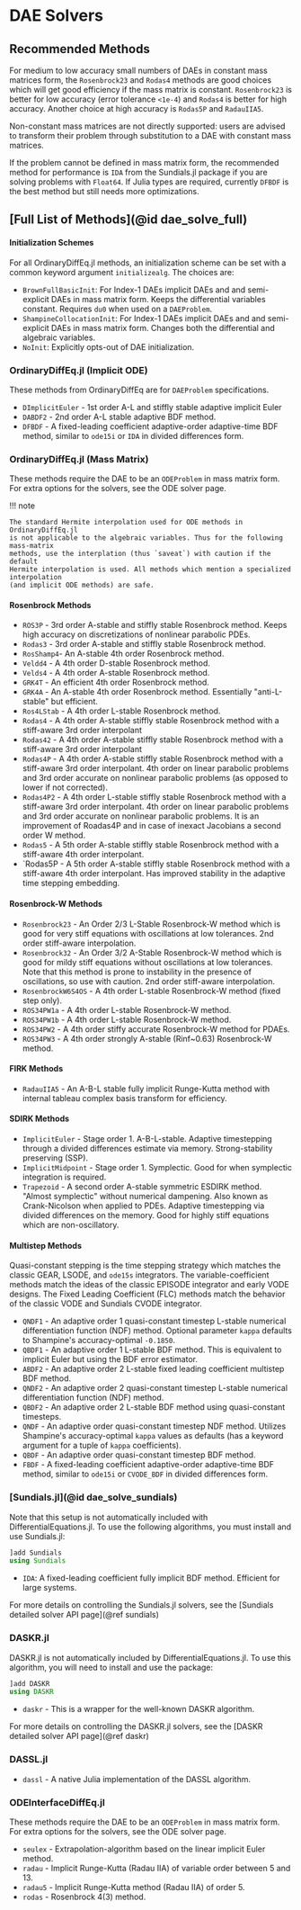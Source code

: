 # DAE Solvers

## Recommended Methods

For medium to low accuracy small numbers of DAEs in constant mass matrices form,
the  `Rosenbrock23` and `Rodas4` methods are good choices which will get good
efficiency if the mass matrix is constant. `Rosenbrock23` is better for low
accuracy (error tolerance `<1e-4`) and `Rodas4` is better for high accuracy.
Another choice at high accuracy is `Rodas5P` and `RadauIIA5`.

Non-constant mass matrices are not directly supported: users are advised to
transform their problem through substitution to a DAE with constant mass
matrices.

If the problem cannot be defined in mass matrix form, the recommended method for
performance is `IDA` from the Sundials.jl package if you are solving problems with
`Float64`. If Julia types are required, currently `DFBDF` is the best method
but still needs more optimizations.

## [Full List of Methods](@id dae_solve_full)

#### Initialization Schemes

For all OrdinaryDiffEq.jl methods, an initialization scheme can be set with a
common keyword argument `initializealg`. The choices are:

- `BrownFullBasicInit`: For Index-1 DAEs implicit DAEs and and semi-explicit
  DAEs in mass matrix form. Keeps the differential variables constant. Requires
  `du0` when used on a `DAEProblem`.
- `ShampineCollocationInit`: For Index-1 DAEs implicit DAEs and and semi-explicit
  DAEs in mass matrix form. Changes both the differential and algebraic variables.
- `NoInit`: Explicitly opts-out of DAE initialization.

### OrdinaryDiffEq.jl (Implicit ODE)

These methods from OrdinaryDiffEq are for `DAEProblem` specifications.

- `DImplicitEuler` - 1st order A-L and stiffly stable adaptive implicit Euler
- `DABDF2` - 2nd order A-L stable adaptive BDF method.
- `DFBDF` - A fixed-leading coefficient adaptive-order adaptive-time BDF method,
  similar to `ode15i` or `IDA` in divided differences form.

### OrdinaryDiffEq.jl (Mass Matrix)

These methods require the DAE to be an `ODEProblem` in mass matrix form. For
extra options for the solvers, see the ODE solver page.

!!! note

    The standard Hermite interpolation used for ODE methods in OrdinaryDiffEq.jl
    is not applicable to the algebraic variables. Thus for the following mass-matrix
    methods, use the interplation (thus `saveat`) with caution if the default
    Hermite interpolation is used. All methods which mention a specialized interpolation
    (and implicit ODE methods) are safe.

#### Rosenbrock Methods

- `ROS3P` - 3rd order A-stable and stiffly stable Rosenbrock method. Keeps high
  accuracy on discretizations of nonlinear parabolic PDEs.
- `Rodas3` - 3rd order A-stable and stiffly stable Rosenbrock method.
- `RosShamp4`- An A-stable 4th order Rosenbrock method.
- `Veldd4` - A 4th order D-stable Rosenbrock method.
- `Velds4` - A 4th order A-stable Rosenbrock method.
- `GRK4T` - An efficient 4th order Rosenbrock method.
- `GRK4A` - An A-stable 4th order Rosenbrock method. Essentially "anti-L-stable"
  but efficient.
- `Ros4LStab` - A 4th order L-stable Rosenbrock method.
- `Rodas4` - A 4th order A-stable stiffly stable Rosenbrock method with a
  stiff-aware 3rd order interpolant
- `Rodas42` - A 4th order A-stable stiffly stable Rosenbrock method with a
  stiff-aware 3rd order interpolant
- `Rodas4P` - A 4th order A-stable stiffly stable Rosenbrock method with a
  stiff-aware 3rd order interpolant. 4th order on linear parabolic problems
  and 3rd order accurate on nonlinear parabolic problems (as opposed to lower
  if not corrected).
- `Rodas4P2` - A 4th order L-stable stiffly stable Rosenbrock method with a stiff-aware
  3rd order interpolant. 4th order on linear parabolic problems and 3rd order accurate
  on nonlinear parabolic problems. It is an improvement of Roadas4P and in case of
  inexact Jacobians a second order W method.
- `Rodas5` - A 5th order A-stable stiffly stable Rosenbrock method with a stiff-aware
  4th order interpolant.
- `Rodas5P - A 5th order A-stable stiffly stable Rosenbrock method with a stiff-aware
  4th order interpolant. Has improved stability in the adaptive time stepping embedding.

#### Rosenbrock-W Methods

- `Rosenbrock23` - An Order 2/3 L-Stable Rosenbrock-W method which is good for very stiff equations with oscillations at low tolerances. 2nd order stiff-aware interpolation.
- `Rosenbrock32` - An Order 3/2 A-Stable Rosenbrock-W method which is good for mildy stiff equations without oscillations at low tolerances. Note that this method is prone to instability in the presence of oscillations, so use with caution. 2nd order stiff-aware interpolation.
- `RosenbrockW6S4OS` - A 4th order L-stable Rosenbrock-W method (fixed step only).
- `ROS34PW1a` - A 4th order L-stable Rosenbrock-W method.
- `ROS34PW1b` - A 4th order L-stable Rosenbrock-W method.
- `ROS34PW2` - A 4th order stiffy accurate Rosenbrock-W method for PDAEs.
- `ROS34PW3` - A 4th order strongly A-stable (Rinf~0.63) Rosenbrock-W method.

#### FIRK Methods

- `RadauIIA5` - An A-B-L stable fully implicit Runge-Kutta method with internal
  tableau complex basis transform for efficiency.

#### SDIRK Methods

- `ImplicitEuler` - Stage order 1. A-B-L-stable. Adaptive
  timestepping through a divided differences estimate via memory. Strong-stability
  preserving (SSP).
- `ImplicitMidpoint` - Stage order 1. Symplectic. Good for when symplectic
  integration is required.
- `Trapezoid` - A second order A-stable symmetric ESDIRK method. "Almost
  symplectic" without numerical dampening. Also known as Crank-Nicolson when
  applied to PDEs. Adaptive timestepping via divided differences on the memory.
  Good for highly stiff equations which are non-oscillatory.

#### Multistep Methods

Quasi-constant stepping is the time stepping strategy which matches the classic
GEAR, LSODE,  and `ode15s` integrators. The variable-coefficient methods match
the ideas of the classic EPISODE integrator and early VODE designs. The Fixed
Leading Coefficient (FLC) methods match the behavior of the classic VODE and
Sundials CVODE integrator.

- `QNDF1` - An adaptive order 1 quasi-constant timestep L-stable numerical
  differentiation function (NDF) method. Optional parameter `kappa` defaults
  to Shampine's accuracy-optimal `-0.1850`.
- `QBDF1` - An adaptive order 1 L-stable BDF method. This is equivalent to
  implicit Euler but using the BDF error estimator.
- `ABDF2` - An adaptive order 2 L-stable fixed leading coefficient multistep
  BDF method.
- `QNDF2` - An adaptive order 2 quasi-constant timestep L-stable numerical
  differentiation function (NDF) method.
- `QBDF2` - An adaptive order 2 L-stable BDF method using quasi-constant timesteps.
- `QNDF` - An adaptive order quasi-constant timestep NDF method. Utilizes
  Shampine's accuracy-optimal `kappa` values as defaults (has a keyword argument
  for a tuple of `kappa` coefficients).
- `QBDF` - An adaptive order quasi-constant timestep BDF method.
- `FBDF` - A fixed-leading coefficient adaptive-order adaptive-time BDF method,
  similar to `ode15i` or `CVODE_BDF` in divided differences form.

### [Sundials.jl](@id dae_solve_sundials)

Note that this setup is not automatically included with DifferentialEquations.jl.
To use the following algorithms, you must install and use Sundials.jl:

```julia
]add Sundials
using Sundials
```

- `IDA`: A fixed-leading coefficient fully implicit BDF method. Efficient for large systems.

For more details on controlling the Sundials.jl solvers, see the
[Sundials detailed solver API page](@ref sundials)

### DASKR.jl

DASKR.jl is not automatically included by DifferentialEquations.jl. To use this
algorithm, you will need to install and use the package:

```julia
]add DASKR
using DASKR
```

- `daskr` - This is a wrapper for the well-known DASKR algorithm.

For more details on controlling the DASKR.jl solvers, see the
[DASKR detailed solver API page](@ref daskr)

### DASSL.jl

- `dassl` - A native Julia implementation of the DASSL algorithm.

### ODEInterfaceDiffEq.jl

These methods require the DAE to be an `ODEProblem` in mass matrix form. For
extra options for the solvers, see the ODE solver page.

- `seulex` - Extrapolation-algorithm based on the linear implicit Euler method.
- `radau` - Implicit Runge-Kutta (Radau IIA) of variable order between 5 and 13.
- `radau5` - Implicit Runge-Kutta method (Radau IIA) of order 5.
- `rodas` - Rosenbrock 4(3) method.
